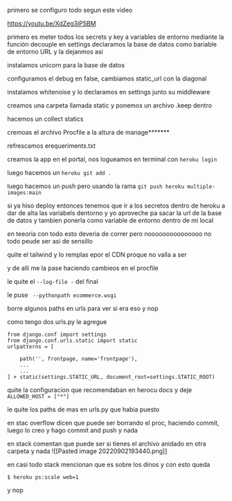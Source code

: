 primero se configuro todo segun este video

https://youtu.be/XdZeg3iP5BM

primero es meter todos los secrets y key a variables de entorno mediante la función decouple
en settings declaramos la base de datos como bariable de entorno URL y la dejanmos asi

instalamos unicorn para la base de datos

configuramos el debug en false, cambiamos static_url con la diagonal

instalamos whitenoise y lo declaramos en settings junto su middleware

creamos una carpeta llamada static y ponemos un archivo .keep dentro

hacemos un collect statics 

cremoas el archivo Procfile a la altura de manage*******

refrescamos erequeriments.txt

creamos la app en el portal, nos logueamos en terminal con ``heroku login`` 

luego hacemos un ``heroku git add .`` 

luego hacemos un push pero usando la rama ``git push heroku multiple-images:main`` 

si ya hiso deploy entonces tenemos que ir a los secretos dentro de heroku a dar de alta las variabels dentorno y yo aproveche pa sacar la url de la base de datos y tambien ponerla como variable de entorno dentro de mi local

en teeoria con todo esto deveria de correr pero nooooooooooooooo no todo peude ser asi de sensillo

quite el tailwind y lo remplas epor el CDN proque no valla a ser 

y de alli me la pase haciendo cambieos en el procfile

le quite el ``--log-file -`` del final

le puse `` --pythonpath ecommerce.wsgi``

borre algunos paths en urls para ver si era eso y nop

como tengo dos urls.py le agregue 
```
from django.conf import settings  
from django.conf.urls.static import static
urlpatterns = [  
      
    path('', frontpage, name='frontpage'),
    ...
    ...
] + static(settings.STATIC_URL, document_root=settings.STATIC_ROOT)
```

quite la configuracion que recomendaban en herocu docs y deje ``ALLOWED_HOST = ["*"]``

le quite los paths de mas en urls.py que habia puesto

en stac overflow dicen que puede ser borrando el proc, haciendo commit, luego lo creo y hago commit and push y nada

en stack comentan que puede ser si tienes el archivo anidado en otra carpeta y nada
![[Pasted image 20220902193440.png]]


en casi todo stack mencionan que es sobre los dinos y con esto queda

```
$ heroku ps:scale web=1
```

y nop


